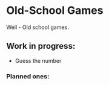 # Old-School Games
Well - Old school games.

## Work in progress:
* Guess the number 

### Planned ones:

